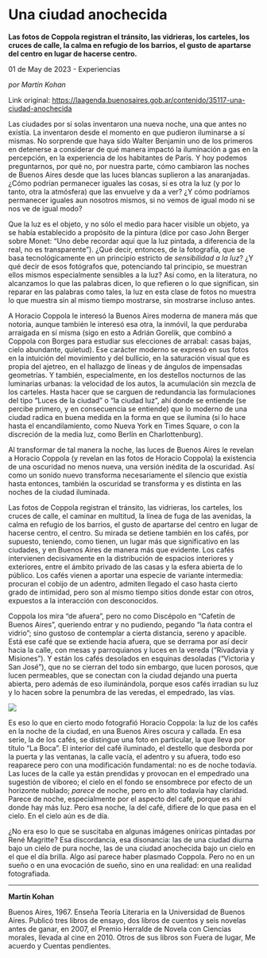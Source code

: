 # Una ciudad anochecida

**Las fotos de Coppola registran el tránsito, las vidrieras, los carteles, los cruces de calle, la calma en refugio de los barrios, el gusto de apartarse del centro en lugar de hacerse centro.**

01 de May de 2023 - Experiencias

_por Martín Kohan_

Link original: https://laagenda.buenosaires.gob.ar/contenido/35117-una-ciudad-anochecida



Las ciudades por sí solas inventaron una nueva noche, una que antes no existía. La inventaron desde el momento en que pudieron iluminarse a sí mismas. No sorprende que haya sido Walter Benjamin uno de los primeros en detenerse a considerar de qué manera impactó la iluminación a gas en la percepción, en la experiencia de los habitantes de París. Y hoy podemos preguntarnos, por qué no, por nuestra parte, cómo cambiaron las noches de Buenos Aires desde que las luces blancas suplieron a las anaranjadas. ¿Cómo podrían permanecer iguales las cosas, si es otra la luz (y por lo tanto, otra la atmósfera) que las envuelve y da a ver? ¿Y cómo podríamos permanecer iguales aun nosotros mismos, si no vemos de igual modo ni se nos ve de igual modo?




Que la luz es el objeto, y no sólo el medio para hacer visible un objeto, ya se había establecido a propósito de la pintura (dice por caso John Berger sobre Monet: “Uno debe recordar aquí que la luz pintada, a diferencia de la real, no es transparente”). ¿Qué decir, entonces, de la fotografía, que se basa tecnológicamente en un principio estricto de *sensibilidad a la luz*? ¿Y qué decir de esos fotógrafos que, potenciando tal principio, se muestran ellos mismos especialmente sensibles a la luz? Así como, en la literatura, no alcanzamos lo que las palabras dicen, lo que refieren o lo que significan, sin reparar en las palabras como tales, la luz en esta clase de fotos no muestra lo que muestra sin al mismo tiempo mostrarse, sin mostrarse incluso antes.




A Horacio Coppola le interesó la Buenos Aires moderna de manera más que notoria, aunque también le interesó esa otra, la inmóvil, la que perduraba arraigada en sí misma (sigo en esto a Adrián Gorelik, que combinó a Coppola con Borges para estudiar sus elecciones de arrabal: casas bajas, cielo abundante, quietud). Ese carácter moderno se expresó en sus fotos en la intuición del movimiento y del bullicio, en la saturación visual que es propia del ajetreo, en el hallazgo de líneas y de ángulos de impensadas geometrías. Y también, especialmente, en los destellos nocturnos de las luminarias urbanas: la velocidad de los autos, la acumulación sin mezcla de los carteles. Hasta hacer que se carguen de redundancia las formulaciones del tipo “Luces de la ciudad” o “la ciudad luz”, ahí donde se entiende (se percibe primero, y en consecuencia se entiende) que lo moderno de una ciudad radica en buena medida en la forma en que se ilumina (si lo hace hasta el encandilamiento, como Nueva York en Times Square, o con la discreción de la media luz, como Berlín en Charlottenburg).




Al transformar de tal manera la noche, las luces de Buenos Aires le revelan a Horacio Coppola (y revelan en las fotos de Horacio Coppola) la existencia de una oscuridad no menos nueva, una versión inédita de la oscuridad. Así como un sonido nuevo transforma necesariamente el silencio que existía hasta entonces, también la oscuridad se transforma y es distinta en las noches de la ciudad iluminada.




Las fotos de Coppola registran el tránsito, las vidrieras, los carteles, los cruces de calle, el caminar en multitud, la línea de fuga de las avenidas, la calma en refugio de los barrios, el gusto de apartarse del centro en lugar de hacerse centro, el centro. Su mirada se detiene también en los cafés, por supuesto, teniendo, como tienen, un lugar más que significativo en las ciudades, y en Buenos Aires de manera más que evidente. Los cafés intervienen decisivamente en la distribución de espacios interiores y exteriores, entre el ámbito privado de las casas y la esfera abierta de lo público. Los cafés vienen a aportar una especie de variante intermedia: procuran el cobijo de un adentro, admiten llegado el caso hasta cierto grado de intimidad, pero son al mismo tiempo sitios donde estar con otros, expuestos a la interacción con desconocidos.




Coppola los mira “de afuera”, pero no como Discépolo en “Cafetín de Buenos Aires”, queriendo entrar y no pudiendo, pegando “la ñata contra el vidrio”; sino gustoso de contemplar a cierta distancia, sereno y apacible. Está ese café que se extiende hacia afuera, que se derrama por así decir hacia la calle, con mesas y parroquianos y luces en la vereda (“Rivadavia y Misiones”). Y están los cafés desolados en esquinas desoladas (“Victoria y San José”), que no se cierran del todo sin embargo, que lucen porosos, que lucen permeables, que se conectan con la ciudad dejando una puerta abierta, pero además de eso iluminándola, porque esos cafés irradian su luz y lo hacen sobre la penumbra de las veredas, el empedrado, las vías.




![](https://cdn.feater.me/files/images/1168981/67740b0c-4f88-4849-9fcf-a383a47199b6.png)




Es eso lo que en cierto modo fotografió Horacio Coppola: la luz de los cafés en la noche de la ciudad, en una Buenos Aires oscura y callada. En esa serie, la de los cafés, se distingue una foto en particular, la que lleva por título “La Boca”. El interior del café iluminado, el destello que desborda por la puerta y las ventanas, la calle vacía, el adentro y su afuera, todo eso reaparece pero con una modificación fundamental: no es de noche todavía. Las luces de la calle ya están prendidas y provocan en el empedrado una sugestión de viboreo; el cielo en el fondo se ensombrece por efecto de un horizonte nublado; *parece* de noche, pero en lo alto todavía hay claridad. Parece de noche, especialmente por el aspecto del café, porque es ahí donde hay más luz. Pero esa noche, la del café, difiere de lo que pasa en el cielo. En el cielo aún es de día.




¿No era eso lo que se suscitaba en algunas imágenes oníricas pintadas por René Magritte? Esa discordancia, esa disonancia: las de una ciudad diurna bajo un cielo de pura noche, las de una ciudad anochecida bajo un cielo en el que el día brilla. Algo así parece haber plasmado Coppola. Pero no en un sueño o en una evocación de sueño, sino en una realidad: en una realidad fotografiada.




---




**Martín Kohan**




Buenos Aires, 1967. Enseña Teoría Literaria en la Universidad de Buenos Aires. Publicó tres libros de ensayo, dos libros de cuentos y seis novelas antes de ganar, en 2007, el Premio Herralde de Novela con Ciencias morales, llevada al cine en 2010. Otros de sus libros son Fuera de lugar, Me acuerdo y Cuentas pendientes.



